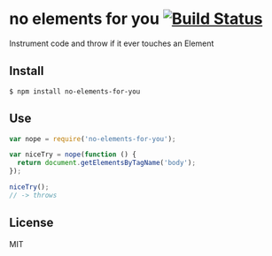 # no elements for you [![Build Status](https://travis-ci.org/btford/no-elements-for-you.svg)](https://travis-ci.org/angular/btford/no-elements-for-you.js)

Instrument code and throw if it ever touches an Element

## Install

```shell
$ npm install no-elements-for-you
```

## Use

```javascript
var nope = require('no-elements-for-you');

var niceTry = nope(function () {
  return document.getElementsByTagName('body');
});

niceTry();
// -> throws
```

## License
MIT
